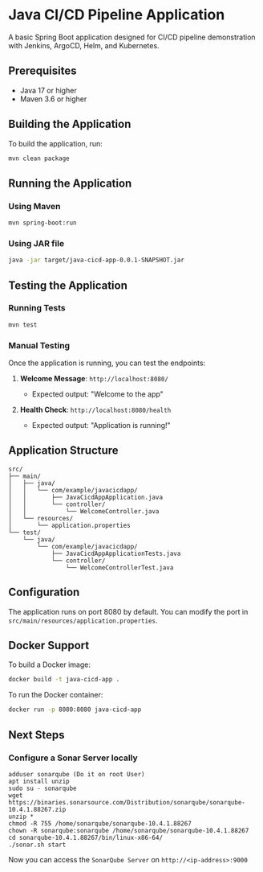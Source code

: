 # Java CI/CD Pipeline Application

A basic Spring Boot application designed for CI/CD pipeline demonstration with Jenkins, ArgoCD, Helm, and Kubernetes.

## Prerequisites

- Java 17 or higher
- Maven 3.6 or higher

## Building the Application

To build the application, run:

```bash
mvn clean package
```

## Running the Application

### Using Maven
```bash
mvn spring-boot:run
```

### Using JAR file
```bash
java -jar target/java-cicd-app-0.0.1-SNAPSHOT.jar
```

## Testing the Application

### Running Tests
```bash
mvn test
```

### Manual Testing
Once the application is running, you can test the endpoints:

1. **Welcome Message**: `http://localhost:8080/`
   - Expected output: "Welcome to the app"

2. **Health Check**: `http://localhost:8080/health`
   - Expected output: "Application is running!"

## Application Structure

```
src/
├── main/
│   ├── java/
│   │   └── com/example/javacicdapp/
│   │       ├── JavaCicdAppApplication.java
│   │       └── controller/
│   │           └── WelcomeController.java
│   └── resources/
│       └── application.properties
└── test/
    └── java/
        └── com/example/javacicdapp/
            ├── JavaCicdAppApplicationTests.java
            └── controller/
                └── WelcomeControllerTest.java
```

## Configuration

The application runs on port 8080 by default. You can modify the port in `src/main/resources/application.properties`.

## Docker Support

To build a Docker image:

```bash
docker build -t java-cicd-app .
```

To run the Docker container:

```bash
docker run -p 8080:8080 java-cicd-app
``` 

## Next Steps

### Configure a Sonar Server locally

```
adduser sonarqube (Do it on root User)
apt install unzip
sudo su - sonarqube 
wget https://binaries.sonarsource.com/Distribution/sonarqube/sonarqube-10.4.1.88267.zip
unzip *
chmod -R 755 /home/sonarqube/sonarqube-10.4.1.88267 
chown -R sonarqube:sonarqube /home/sonarqube/sonarqube-10.4.1.88267
cd sonarqube-10.4.1.88267/bin/linux-x86-64/
./sonar.sh start
```

Now you can access the `SonarQube Server` on `http://<ip-address>:9000` 